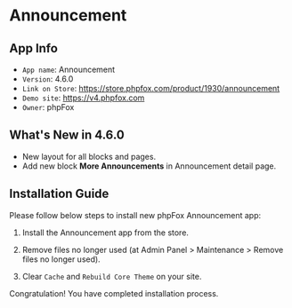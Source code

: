 # Announcement

## App Info

- `App name`: Announcement
- `Version`: 4.6.0
- `Link on Store`: https://store.phpfox.com/product/1930/announcement
- `Demo site`: https://v4.phpfox.com
- `Owner`: phpFox

## What's New in 4.6.0

- New layout for all blocks and pages.
- Add new block **More Announcements** in Announcement detail page.

## Installation Guide

Please follow below steps to install new phpFox Announcement app:

1. Install the Announcement app from the store.

2. Remove files no longer used (at Admin Panel > Maintenance > Remove files no longer used).

3. Clear `Cache` and `Rebuild Core Theme` on your site.

Congratulation! You have completed installation process.